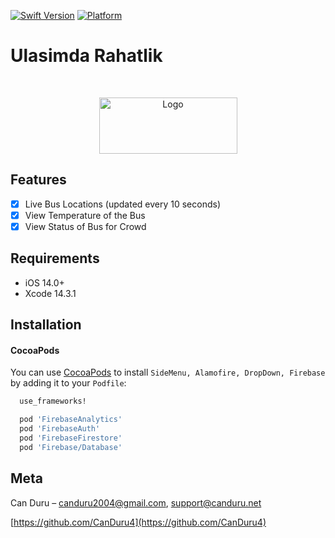 [![Swift Version][swift-image]][swift-url]
[![Platform](https://img.shields.io/cocoapods/p/LFAlertController.svg?style=flat)](http://cocoapods.org/pods/LFAlertController)

# Ulasimda Rahatlik
<br />
<p align="center">
  <a href="https://canduru.net">
    <img src="https://github.com/CanDuru4/UlasimdaRahatlik/assets/73294429/b9b822f8-56b2-4988-9bc9-1b051c4f20b9" alt="Logo" width="221" height="90">
  </a>
</p>

## Features

- [x] Live Bus Locations (updated every 10 seconds)
- [x] View Temperature of the Bus
- [x] View Status of Bus for Crowd

## Requirements

- iOS 14.0+
- Xcode 14.3.1

## Installation

#### CocoaPods
You can use [CocoaPods](http://cocoapods.org/) to install `SideMenu, Alamofire, DropDown, Firebase` by adding it to your `Podfile`:

```ruby
  use_frameworks!

  pod 'FirebaseAnalytics'
  pod 'FirebaseAuth'
  pod 'FirebaseFirestore'
  pod 'Firebase/Database'
```


## Meta

Can Duru – canduru2004@gmail.com, support@canduru.net


[https://github.com/CanDuru4](https://github.com/CanDuru4)

[swift-image]:https://img.shields.io/badge/swift-5.0-orange.svg
[swift-url]: https://swift.org/
